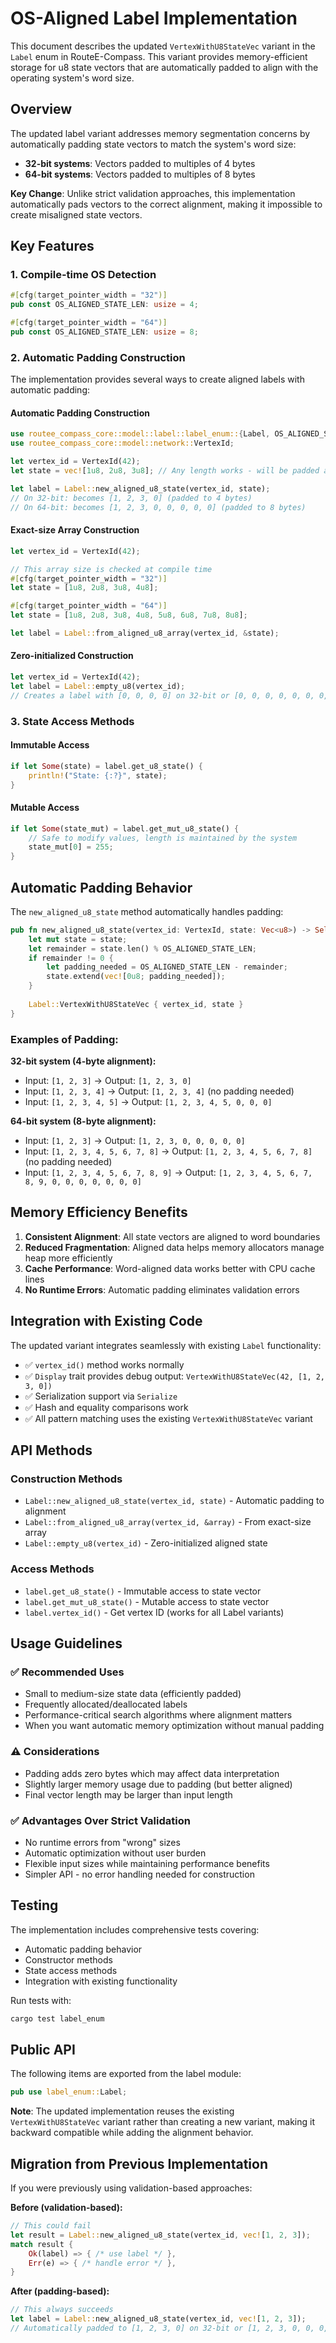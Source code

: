 # OS-Aligned Label Implementation

This document describes the updated `VertexWithU8StateVec` variant in the `Label` enum in RouteE-Compass. This variant provides memory-efficient storage for u8 state vectors that are automatically padded to align with the operating system's word size.

## Overview

The updated label variant addresses memory segmentation concerns by automatically padding state vectors to match the system's word size:
- **32-bit systems**: Vectors padded to multiples of 4 bytes
- **64-bit systems**: Vectors padded to multiples of 8 bytes

**Key Change**: Unlike strict validation approaches, this implementation automatically pads vectors to the correct alignment, making it impossible to create misaligned state vectors.

## Key Features

### 1. **Compile-time OS Detection**
```rust
#[cfg(target_pointer_width = "32")]
pub const OS_ALIGNED_STATE_LEN: usize = 4;

#[cfg(target_pointer_width = "64")]
pub const OS_ALIGNED_STATE_LEN: usize = 8;
```

### 2. **Automatic Padding Construction**
The implementation provides several ways to create aligned labels with automatic padding:

#### **Automatic Padding Construction**
```rust
use routee_compass_core::model::label::label_enum::{Label, OS_ALIGNED_STATE_LEN};
use routee_compass_core::model::network::VertexId;

let vertex_id = VertexId(42);
let state = vec![1u8, 2u8, 3u8]; // Any length works - will be padded automatically

let label = Label::new_aligned_u8_state(vertex_id, state);
// On 32-bit: becomes [1, 2, 3, 0] (padded to 4 bytes)
// On 64-bit: becomes [1, 2, 3, 0, 0, 0, 0, 0] (padded to 8 bytes)
```

#### **Exact-size Array Construction**
```rust
let vertex_id = VertexId(42);

// This array size is checked at compile time
#[cfg(target_pointer_width = "32")]
let state = [1u8, 2u8, 3u8, 4u8];

#[cfg(target_pointer_width = "64")]
let state = [1u8, 2u8, 3u8, 4u8, 5u8, 6u8, 7u8, 8u8];

let label = Label::from_aligned_u8_array(vertex_id, &state);
```

#### **Zero-initialized Construction**
```rust
let vertex_id = VertexId(42);
let label = Label::empty_u8(vertex_id);
// Creates a label with [0, 0, 0, 0] on 32-bit or [0, 0, 0, 0, 0, 0, 0, 0] on 64-bit
```

### 3. **State Access Methods**

#### **Immutable Access**
```rust
if let Some(state) = label.get_u8_state() {
    println!("State: {:?}", state);
}
```

#### **Mutable Access**
```rust
if let Some(state_mut) = label.get_mut_u8_state() {
    // Safe to modify values, length is maintained by the system
    state_mut[0] = 255;
}
```

## Automatic Padding Behavior

The `new_aligned_u8_state` method automatically handles padding:

```rust
pub fn new_aligned_u8_state(vertex_id: VertexId, state: Vec<u8>) -> Self {
    let mut state = state;
    let remainder = state.len() % OS_ALIGNED_STATE_LEN;
    if remainder != 0 {
        let padding_needed = OS_ALIGNED_STATE_LEN - remainder;
        state.extend(vec![0u8; padding_needed]);
    }
    
    Label::VertexWithU8StateVec { vertex_id, state }
}
```

### Examples of Padding:

**32-bit system (4-byte alignment):**
- Input: `[1, 2, 3]` → Output: `[1, 2, 3, 0]`
- Input: `[1, 2, 3, 4]` → Output: `[1, 2, 3, 4]` (no padding needed)
- Input: `[1, 2, 3, 4, 5]` → Output: `[1, 2, 3, 4, 5, 0, 0, 0]`

**64-bit system (8-byte alignment):**
- Input: `[1, 2, 3]` → Output: `[1, 2, 3, 0, 0, 0, 0, 0]`
- Input: `[1, 2, 3, 4, 5, 6, 7, 8]` → Output: `[1, 2, 3, 4, 5, 6, 7, 8]` (no padding needed)
- Input: `[1, 2, 3, 4, 5, 6, 7, 8, 9]` → Output: `[1, 2, 3, 4, 5, 6, 7, 8, 9, 0, 0, 0, 0, 0, 0, 0]`

## Memory Efficiency Benefits

1. **Consistent Alignment**: All state vectors are aligned to word boundaries
2. **Reduced Fragmentation**: Aligned data helps memory allocators manage heap more efficiently
3. **Cache Performance**: Word-aligned data works better with CPU cache lines
4. **No Runtime Errors**: Automatic padding eliminates validation errors

## Integration with Existing Code

The updated variant integrates seamlessly with existing `Label` functionality:

- ✅ `vertex_id()` method works normally
- ✅ `Display` trait provides debug output: `VertexWithU8StateVec(42, [1, 2, 3, 0])`
- ✅ Serialization support via `Serialize`
- ✅ Hash and equality comparisons work
- ✅ All pattern matching uses the existing `VertexWithU8StateVec` variant

## API Methods

### Construction Methods
- `Label::new_aligned_u8_state(vertex_id, state)` - Automatic padding to alignment
- `Label::from_aligned_u8_array(vertex_id, &array)` - From exact-size array
- `Label::empty_u8(vertex_id)` - Zero-initialized aligned state

### Access Methods  
- `label.get_u8_state()` - Immutable access to state vector
- `label.get_mut_u8_state()` - Mutable access to state vector
- `label.vertex_id()` - Get vertex ID (works for all Label variants)

## Usage Guidelines

### ✅ **Recommended Uses**
- Small to medium-size state data (efficiently padded)
- Frequently allocated/deallocated labels
- Performance-critical search algorithms where alignment matters
- When you want automatic memory optimization without manual padding

### ⚠️ **Considerations**
- Padding adds zero bytes which may affect data interpretation
- Slightly larger memory usage due to padding (but better aligned)
- Final vector length may be larger than input length

### ✅ **Advantages Over Strict Validation**
- No runtime errors from "wrong" sizes
- Automatic optimization without user burden
- Flexible input sizes while maintaining performance benefits
- Simpler API - no error handling needed for construction

## Testing

The implementation includes comprehensive tests covering:
- Automatic padding behavior
- Constructor methods
- State access methods
- Integration with existing functionality

Run tests with:
```bash
cargo test label_enum
```

## Public API

The following items are exported from the label module:

```rust
pub use label_enum::Label;
```

**Note**: The updated implementation reuses the existing `VertexWithU8StateVec` variant rather than creating a new variant, making it backward compatible while adding the alignment behavior.

## Migration from Previous Implementation

If you were previously using validation-based approaches:

**Before (validation-based):**
```rust
// This could fail
let result = Label::new_aligned_u8_state(vertex_id, vec![1, 2, 3]);
match result {
    Ok(label) => { /* use label */ },
    Err(e) => { /* handle error */ },
}
```

**After (padding-based):**
```rust
// This always succeeds
let label = Label::new_aligned_u8_state(vertex_id, vec![1, 2, 3]);
// Automatically padded to [1, 2, 3, 0] on 32-bit or [1, 2, 3, 0, 0, 0, 0, 0] on 64-bit
```